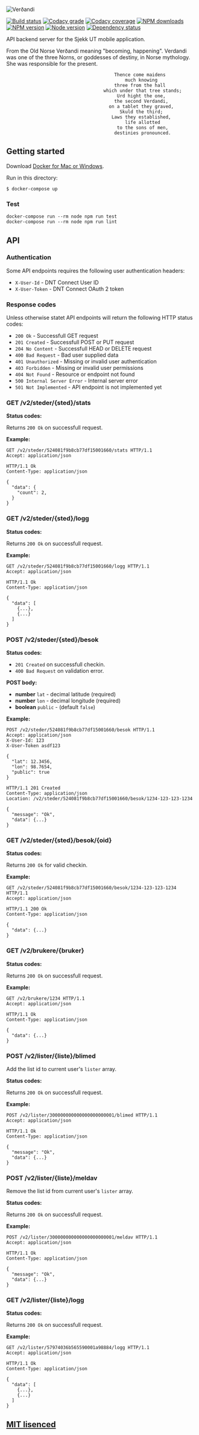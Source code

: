 ![Verðandi](https://raw.githubusercontent.com/Turistforeningen/Verdandi/master/assets/verdandi.png "Skaði")

[![Build status](https://app.wercker.com/status/eeff9d36f7e451fe1f1364c7209adde6/s "Build status")](https://app.wercker.com/project/bykey/eeff9d36f7e451fe1f1364c7209adde6)
[![Codacy grade](https://img.shields.io/codacy/grade/4b0305b11f144bd190f34196631994f2.svg "Codacy grade")](https://www.codacy.com/app/DNT/Verdandi)
[![Codacy coverage](https://img.shields.io/codacy/coverage/4b0305b11f144bd190f34196631994f2.svg "Codacy coverage")](https://www.codacy.com/app/DNT/Verdandi)
[![NPM downloads](https://img.shields.io/npm/dm/verdandi.svg "NPM downloads")](https://www.npmjs.com/package/verdandi)
[![NPM version](https://img.shields.io/npm/v/verdandi.svg "NPM version")](https://www.npmjs.com/package/verdandi)
[![Node version](https://img.shields.io/node/v/verdandi.svg "Node version")](https://www.npmjs.com/package/verdandi)
[![Dependency status](https://img.shields.io/david/Turistforeningen/Verdandi.svg "Dependency status")](https://david-dm.org/Turistforeningen/Verdandi)

API backend server for the Sjekk UT mobile application.

From the Old Norse Verðandi meaning "becoming, happening". Verdandi was one of
the three Norns, or goddesses of destiny, in Norse mythology. She was
responsible for the present.

```
                                        Thence come maidens
                                            much knowing
                                        three from the hall
                                    which under that tree stands;
                                         Urd hight the one,
                                        the second Verdandi,
                                      on a tablet they graved,
                                          Skuld the third;
                                       Laws they established,
                                            life allotted
                                         to the sons of men,
                                        destinies pronounced.
```

## Getting started

Download [Docker for Mac or Windows](https://www.docker.com/products/docker).

Run in this directory:

```
$ docker-compose up
```

### Test

```
docker-compose run --rm node npm run test
docker-compose run --rm node npm run lint
```

## API

### Authentication

Some API endpoints requires the following user authentication headers:

* `X-User-Id` - DNT Connect User ID
* `X-User-Token` - DNT Connect OAuth 2 token

### Response codes

Unless otherwise statet API endpoints will return the following HTTP status
codes:

* `200 Ok` - Successfull GET request
* `201 Created` - Successfull POST or PUT request
* `204 No Content` - Successfull HEAD or DELETE request
* `400 Bad Request` - Bad user supplied data
* `401 Unauthorized` - Missing or invalid user authentication
* `403 Forbidden` - Missing or invalid user permissions
* `404 Not Found` - Resource or endpoint not found
* `500 Internal Server Error` - Internal server error
* `501 Not Implemented` - API endpoint is not implemented yet

### GET /v2/steder/{sted}/stats

**Status codes:**

Returns `200 Ok` on successfull request.

**Example:**

```http
GET /v2/steder/524081f9b8cb77df15001660/stats HTTP/1.1
Accept: application/json

HTTP/1.1 Ok
Content-Type: application/json

{
  "data": {
    "count": 2,
  }
}
```

### GET /v2/steder/{sted}/logg

**Status codes:**

Returns `200 Ok` on successfull request.

**Example:**

```http
GET /v2/steder/524081f9b8cb77df15001660/logg HTTP/1.1
Accept: application/json

HTTP/1.1 Ok
Content-Type: application/json

{
  "data": [
    {...},
    {...}
  ]
}
```

### POST /v2/steder/{sted}/besok

**Status codes:**

* `201 Created` on successfull checkin.
* `400 Bad Request` on validation error.

**POST body:**

* **number** `lat` - decimal latitude (required)
* **number** `lon` - decimal longitude (required)
* **boolean** `public` - (default `false`)

**Example:**

```http
POST /v2/steder/524081f9b8cb77df15001660/besok HTTP/1.1
Accept: application/json
X-User-Id: 123
X-User-Token asdf123

{
  "lat": 12.3456,
  "lon": 98.7654,
  "public": true
}

HTTP/1.1 201 Created
Content-Type: application/json
Location: /v2/steder/524081f9b8cb77df15001660/besok/1234-123-123-1234

{
  "message": "Ok",
  "data": {...}
}
```

### GET /v2/steder/{sted}/besok/{oid}

**Status codes:**

Returns `200 Ok` for valid checkin.

**Example:**

```http
GET /v2/steder/524081f9b8cb77df15001660/besok/1234-123-123-1234 HTTP/1.1
Accept: application/json

HTTP/1.1 200 Ok
Content-Type: application/json

{
  "data": {...}
}
```

### GET /v2/brukere/{bruker}

**Status codes:**

Returns `200 Ok` on successfull request.

**Example:**

```http
GET /v2/brukere/1234 HTTP/1.1
Accept: application/json

HTTP/1.1 Ok
Content-Type: application/json

{
  "data": {...}
}
```

### POST /v2/lister/{liste}/blimed

Add the list id to current user's `lister` array.

**Status codes:**

Returns `200 Ok` on successfull request.

**Example:**

```http
POST /v2/lister/300000000000000000000001/blimed HTTP/1.1
Accept: application/json

HTTP/1.1 Ok
Content-Type: application/json

{
  "message": "Ok",
  "data": {...}
}
```

### POST /v2/lister/{liste}/meldav

Remove the list id from current user's `lister` array.

**Status codes:**

Returns `200 Ok` on successfull request.

**Example:**

```http
POST /v2/lister/300000000000000000000001/meldav HTTP/1.1
Accept: application/json

HTTP/1.1 Ok
Content-Type: application/json

{
  "message": "Ok",
  "data": {...}
}
```

### GET /v2/lister/{liste}/logg

**Status codes:**

Returns `200 Ok` on successfull request.

**Example:**

```http
GET /v2/lister/57974036b565590001a98884/logg HTTP/1.1
Accept: application/json

HTTP/1.1 Ok
Content-Type: application/json

{
  "data": [
    {...},
    {...}
  ]
}
```

## [MIT lisenced](https://github.com/Turistforeningen/Verdandi/blob/master/LICENSE)

